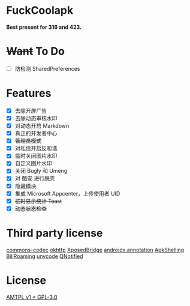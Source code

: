 # FuckCoolapk

**Best present for 316 and 423.**

# ~~Want~~ To Do

- [ ] 防检测 SharedPreferences

# Features

- [x] 去除开屏广告
- [x] 去除动态审核水印
- [x] 对动态开启 Markdown
- [x] 真正的开发者中心
- [x] ~~管理员模式~~
- [x] 对私信开启反和谐
- [x] 临时关闭图片水印
- [x] 自定义图片水印
- [x] 关闭 Bugly 和 Umeng
- [x] 对 酷安 进行脱壳
- [x] 隐藏模块
- [x] 集成 Microsoft Appcenter，上传使用者 UID
- [x] ~~临时显示统计 Toast~~
- [x] ~~动态状态检查~~

# Third party license

[commons-codec](https://commons.apache.org/proper/commons-codec/)
[okhttp](https://square.github.io/okhttp/#license)
[XposedBridge](https://github.com/rovo89/XposedBridge)
[androidx.annotation](https://android.googlesource.com/platform/frameworks/support/+/androidx-master-dev/annotation/annotation/)
[ApkShelling](https://github.com/OakChen/ApkShelling)
[BiliRoaming](https://github.com/yujincheng08/BiliRoaming/blob/master/LICENSE)
[unvcode](https://github.com/RimoChan/unvcode)
[QNotified](https://github.com/ferredoxin/QNotified/blob/master/LICENSE)

# License

[AMTPL v1 + GPL-3.0](LICENSE)
